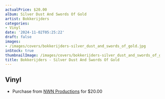 ```yaml
---
actualPrice: $20.00
album: Silver Dust And Swords Of Gold
artist: Bokkerijders
categories:
- Vinyl
date: '2024-11-02T05:25:22'
draft: false
images:
- /images/covers/bokkerijders-silver_dust_and_swords_of_gold.jpg
inStock: true
thumbnailImage: /images/covers/bokkerijders-silver_dust_and_swords_of_gold-thumb.jpg
title: Bokkerijders - Silver Dust And Swords Of Gold
---
```


## Vinyl
* Purchase from [NWN Productions](http://shop.nwnprod.com/index.php?route=product/product&path=75&product_id=47559&sort=pd.name&order=ASC) for $20.00
